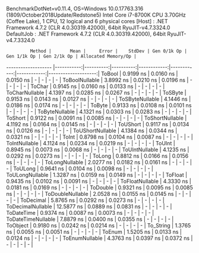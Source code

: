 
BenchmarkDotNet=v0.11.4, OS=Windows 10.0.17763.316 (1809/October2018Update/Redstone5)
Intel Core i7-8700K CPU 3.70GHz (Coffee Lake), 1 CPU, 12 logical and 6 physical cores
  [Host]     : .NET Framework 4.7.2 (CLR 4.0.30319.42000), 64bit RyuJIT-v4.7.3324.0
  DefaultJob : .NET Framework 4.7.2 (CLR 4.0.30319.42000), 64bit RyuJIT-v4.7.3324.0


             Method |       Mean |     Error |    StdDev | Gen 0/1k Op | Gen 1/1k Op | Gen 2/1k Op | Allocated Memory/Op |
------------------- |-----------:|----------:|----------:|------------:|------------:|------------:|--------------------:|
             ToBool |  0.9199 ns | 0.0160 ns | 0.0150 ns |           - |           - |           - |                   - |
     ToBoolNullable |  3.8992 ns | 0.0210 ns | 0.0196 ns |           - |           - |           - |                   - |
             ToChar |  0.9145 ns | 0.0160 ns | 0.0133 ns |           - |           - |           - |                   - |
     ToCharNullable |  4.1397 ns | 0.0285 ns | 0.0267 ns |           - |           - |           - |                   - |
            ToSByte |  0.9153 ns | 0.0143 ns | 0.0127 ns |           - |           - |           - |                   - |
    ToSByteNullable |  4.1446 ns | 0.0186 ns | 0.0174 ns |           - |           - |           - |                   - |
             ToByte |  0.9133 ns | 0.0108 ns | 0.0101 ns |           - |           - |           - |                   - |
     ToByteNullable |  4.1321 ns | 0.0303 ns | 0.0283 ns |           - |           - |           - |                   - |
            ToShort |  0.9122 ns | 0.0091 ns | 0.0085 ns |           - |           - |           - |                   - |
    ToShortNullable |  4.1192 ns | 0.0164 ns | 0.0145 ns |           - |           - |           - |                   - |
           ToUShort |  0.9117 ns | 0.0134 ns | 0.0126 ns |           - |           - |           - |                   - |
   ToUShortNullable |  4.1384 ns | 0.0344 ns | 0.0321 ns |           - |           - |           - |                   - |
              ToInt |  0.8798 ns | 0.0104 ns | 0.0087 ns |           - |           - |           - |                   - |
      ToIntNullable |  4.1124 ns | 0.0234 ns | 0.0219 ns |           - |           - |           - |                   - |
             ToUInt |  0.8945 ns | 0.0073 ns | 0.0068 ns |           - |           - |           - |                   - |
     ToUIntNullable |  4.1235 ns | 0.0292 ns | 0.0273 ns |           - |           - |           - |                   - |
             ToLong |  0.8812 ns | 0.0166 ns | 0.0156 ns |           - |           - |           - |                   - |
     ToLongNullable |  2.0277 ns | 0.0182 ns | 0.0161 ns |           - |           - |           - |                   - |
            ToULong |  0.9641 ns | 0.0104 ns | 0.0098 ns |           - |           - |           - |                   - |
    ToULongNullable |  1.3287 ns | 0.0159 ns | 0.0149 ns |           - |           - |           - |                   - |
            ToFloat |  0.9435 ns | 0.0102 ns | 0.0091 ns |           - |           - |           - |                   - |
    ToFloatNullable |  4.3330 ns | 0.0181 ns | 0.0169 ns |           - |           - |           - |                   - |
           ToDouble |  0.9321 ns | 0.0095 ns | 0.0085 ns |           - |           - |           - |                   - |
   ToDoubleNullable |  2.0528 ns | 0.0155 ns | 0.0145 ns |           - |           - |           - |                   - |
          ToDecimal |  5.8765 ns | 0.0292 ns | 0.0273 ns |           - |           - |           - |                   - |
  ToDecimalNullable | 12.5877 ns | 0.0889 ns | 0.0831 ns |           - |           - |           - |                   - |
         ToDateTime |  0.9374 ns | 0.0087 ns | 0.0073 ns |           - |           - |           - |                   - |
 ToDateTimeNullable |  7.8879 ns | 0.0400 ns | 0.0355 ns |           - |           - |           - |                   - |
           ToObject |  0.9180 ns | 0.0242 ns | 0.0214 ns |           - |           - |           - |                   - |
          To_String |  1.3765 ns | 0.0055 ns | 0.0051 ns |           - |           - |           - |                   - |
             ToEnum |  1.5205 ns | 0.0133 ns | 0.0124 ns |           - |           - |           - |                   - |
     ToEnumNullable |  4.3763 ns | 0.0397 ns | 0.0372 ns |           - |           - |           - |                   - |
